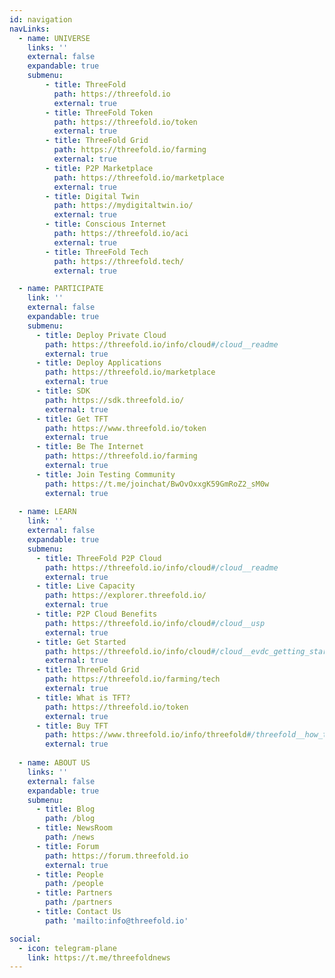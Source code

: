 ```yaml
---
id: navigation
navLinks:
  - name: UNIVERSE
    links: ''
    external: false
    expandable: true
    submenu:
        - title: ThreeFold
          path: https://threefold.io
          external: true
        - title: ThreeFold Token
          path: https://threefold.io/token
          external: true
        - title: ThreeFold Grid
          path: https://threefold.io/farming
          external: true
        - title: P2P Marketplace
          path: https://threefold.io/marketplace
          external: true
        - title: Digital Twin
          path: https://mydigitaltwin.io/
          external: true
        - title: Conscious Internet
          path: https://threefold.io/aci
          external: true
        - title: ThreeFold Tech
          path: https://threefold.tech/
          external: true

  - name: PARTICIPATE
    link: ''
    external: false
    expandable: true
    submenu:
      - title: Deploy Private Cloud
        path: https://threefold.io/info/cloud#/cloud__readme
        external: true
      - title: Deploy Applications
        path: https://threefold.io/marketplace
        external: true
      - title: SDK
        path: https://sdk.threefold.io/
        external: true
      - title: Get TFT
        path: https://www.threefold.io/token
        external: true
      - title: Be The Internet
        path: https://threefold.io/farming
        external: true
      - title: Join Testing Community
        path: https://t.me/joinchat/BwOvOxxgK59GmRoZ2_sM0w
        external: true
 
  - name: LEARN
    link: ''
    external: false
    expandable: true
    submenu:
      - title: ThreeFold P2P Cloud
        path: https://threefold.io/info/cloud#/cloud__readme
        external: true
      - title: Live Capacity 
        path: https://explorer.threefold.io/
        external: true
      - title: P2P Cloud Benefits
        path: https://threefold.io/info/cloud#/cloud__usp
        external: true
      - title: Get Started
        path: https://threefold.io/info/cloud#/cloud__evdc_getting_started
        external: true
      - title: ThreeFold Grid
        path: https://threefold.io/farming/tech
        external: true
      - title: What is TFT?
        path: https://threefold.io/token
        external: true
      - title: Buy TFT
        path: https://www.threefold.io/info/threefold#/threefold__how_to_buy_and_sell
        external: true
          
  - name: ABOUT US
    links: ''
    external: false
    expandable: true
    submenu:
      - title: Blog
        path: /blog
      - title: NewsRoom
        path: /news
      - title: Forum
        path: https://forum.threefold.io
        external: true
      - title: People
        path: /people
      - title: Partners
        path: /partners
      - title: Contact Us
        path: 'mailto:info@threefold.io'

social:
  - icon: telegram-plane
    link: https://t.me/threefoldnews
---
```


